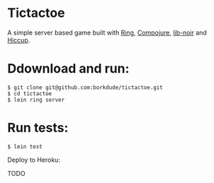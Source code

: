 Tictactoe
=========
A simple server based game built with [Ring](https://github.com/ring-clojure), [Compojure](https://github.com/weavejester/compojure), [lib-noir](https://github.com/noir-clojure/lib-noir) and [Hiccup](https://github.com/weavejester/hiccup).

# Ddownload and run: 

    $ git clone git@github.com:borkdude/tictactoe.git
    $ cd tictactoe
    $ lein ring server
    
# Run tests:    

    $ lein test

Deploy to Heroku:

TODO

